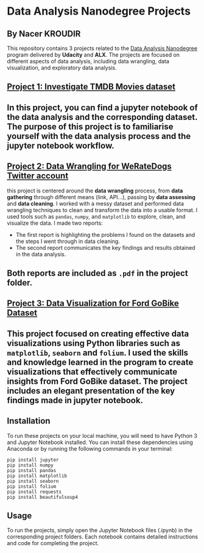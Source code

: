# Data Analysis Nanodegree Projects
## By Nacer KROUDIR

This repository contains 3 projects related to the [Data Analysis Nanodegree](https://nanodegree.alxafrica.com/courses/data-analyst/) 
program delivered by **Udacity** and **ALX**. The projects are focused on different aspects of data analysis, including data wrangling, 
data visualization, and exploratory data analysis.

## [Project 1: Investigate TMDB Movies dataset](https://github.com/NacerKROUDIR/Data-Analysis-Exploring-Different-Datasets/tree/8c27e5417ba6cf81e08eb07087e927270f8c9066/Project%20Investigate%20TMDB%20Movies%20dataset)

In this project, you can find a jupyter notebook of the data analysis and the corresponding dataset. The purpose of this project is to familiarise 
yourself with the data analysis process and the jupyter notebook workflow.
---

## [Project 2: Data Wrangling for WeRateDogs Twitter account](https://github.com/NacerKROUDIR/Data-Analysis-Exploring-Different-Datasets/tree/8c27e5417ba6cf81e08eb07087e927270f8c9066/Project%20Data%20Wrangling%20for%20WeRateDogs%20Twitter%20account)

this project is centered around the **data wrangling** process, from **data gathering** through different means (link, API...), passing by 
**data assessing** and **data cleaning**. I worked with a messy dataset and performed data wrangling techniques to clean and transform the data into 
a usable format. I used tools such as `pandas`, `numpy`, and `matplotlib` to explore, clean, and visualize the data. I made two reports: 
- The first report is highlighting the problems I found on the datasets and the steps I went through in data cleaning.
- The second report communicates the key findings and results obtained in the data analysis.

Both reports are included as `.pdf` in the project folder.
---

## [Project 3: Data Visualization for Ford GoBike Dataset](https://github.com/NacerKROUDIR/Data-Analysis-Exploring-Different-Datasets/tree/8c27e5417ba6cf81e08eb07087e927270f8c9066/Project%20Data%20Visualization%20for%20Ford%20GoBike%20Dataset)

This project focused on creating effective data visualizations using Python libraries such as `matplotlib`, `seaborn` and `folium`. I used the skills 
and knowledge learned in the program to create visualizations that effectively communicate insights from Ford GoBike dataset. The project includes an 
elegant presentation of the key findings made in jupyter notebook.
---

## Installation

To run these projects on your local machine, you will need to have Python 3 and Jupyter Notebook installed. 
You can install these dependencies using Anaconda or by running the following commands in your terminal:

```
pip install jupyter
pip install numpy
pip install pandas
pip install matplotlib
pip install seaborn
pip install folium
pip install requests
pip install beautifulsoup4
```

## Usage

To run the projects, simply open the Jupyter Notebook files (.ipynb) in the corresponding project folders. Each notebook contains detailed instructions and code for completing the project.
